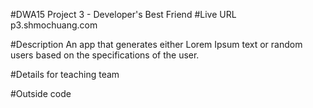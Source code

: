#DWA15 Project 3 - Developer's Best Friend
#Live URL
p3.shmochuang.com

#Description
An app that generates either Lorem Ipsum text or random users based on the specifications of the user. 

#Details for teaching team


#Outside code
